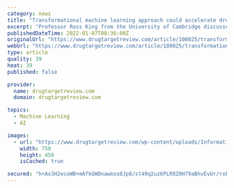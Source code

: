 ```yaml
---
category: news
title: "Transformational machine learning approach could accelerate drug design"
excerpt: "Professor Ross King from the University of Cambridge discusses how a new machine learning approach could aid drug design."
publishedDateTime: 2022-01-07T08:36:00Z
originalUrl: "https://www.drugtargetreview.com/article/100025/transformational-machine-learning-approach-could-accelerate-drug-design/"
webUrl: "https://www.drugtargetreview.com/article/100025/transformational-machine-learning-approach-could-accelerate-drug-design/"
type: article
quality: 39
heat: 39
published: false

provider:
  name: drugtargetreview.com
  domain: drugtargetreview.com

topics:
  - Machine Learning
  - AI

images:
  - url: "https://www.drugtargetreview.com/wp-content/uploads/Informatics-1.jpg"
    width: 750
    height: 450
    isCached: true

secured: "h+Ax3H2ecoWB+mAfkGWDnawmzo8Jp8/st49q2uz6PLR8Z0H79aBhvEvUr/rxBdxzBYb9QOpEDXP87FBn+UvHS9v25cLZGcWpe4JpCGpUknZ5IwJ+ZDlaAyCcMAQLp9maxZjKVIypJBiO/f59bRh2MNHT4dKsMh1Cdz30dv5wmjLtGymg7vwB/j//nNfbNCqv7pZXBhpqBPArsWyaxjGHSbpHTjyB/WEQROP94oiIPNVVEmriVM/pNH4YyRGwSjvdgi7wSsTYCOAMQt7nLsqcEthM8vSeHQrgW7TEbQ1z1AZR1/3tpMHkMpShYTn0s2OgjPtOZjT8jiyA1PvYV5Z1dcXEaqHl+PMp7fIPcSEGo3E=;OrQkFcnMlHr3Sv81E5MbGA=="
---
```



